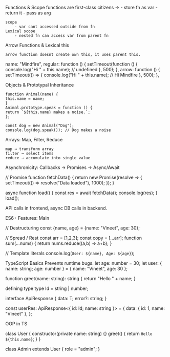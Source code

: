 Functions & Scope
    functions are first-class citizens → 
        - store fn as var
        - return it
        - pass as arg

    scope
        - var cant accessed outside from fn
    Lexical scope
        - nested fn can access var from parent fn


Arrow Functions & Lexical this

    arrow function doesnt create own this, it uses parent this.

name: "Mindfire",
  regular: function () {
    setTimeout(function () {
      console.log("Hi " + this.name); // undefined
    }, 500);
  },
  arrow: function () {
    setTimeout(() => {
      console.log("Hi " + this.name); // Hi Mindfire
    }, 500);
  },


Objects & Prototypal Inheritance


    function Animal(name) {
    this.name = name;
    }
    Animal.prototype.speak = function () {
    return `${this.name} makes a noise.`;
    };

    const dog = new Animal("Dog");
    console.log(dog.speak()); // Dog makes a noise

Arrays: Map, Filter, Reduce

    map → transform array
    filter → select items
    reduce → accumulate into single value

Asynchronicity: Callbacks → Promises → Async/Await

// Promise
function fetchData() {
  return new Promise(resolve => {
    setTimeout(() => resolve("Data loaded"), 1000);
  });
}

async function load() {
  const res = await fetchData();
  console.log(res);
}
load();

API calls in frontend, async DB calls in backend.

ES6+ Features: Main

// Destructuring
const {name, age} = {name: "Vineet", age: 30};

// Spread / Rest
const arr = [1,2,3];
const copy = [...arr];
function sum(...nums) { return nums.reduce((a,b) => a+b); }

// Template literals
console.log(`User: ${name}, Age: ${age}`);


TypeScript Basics
Prevents runtime bugs.
let age: number = 30;
let user: { name: string; age: number } = { name: "Vineet", age: 30 };

function greet(name: string): string {
  return "Hello " + name;
}


defining type
type Id = string | number;

interface ApiResponse<T> {
  data: T;
  error?: string;
}

const userRes: ApiResponse<{ id: Id; name: string }> = {
  data: { id: 1, name: "Vineet" },
};


OOP in TS

class User {
  constructor(private name: string) {}
  greet() { return `Hello ${this.name}`; }
}

class Admin extends User {
  role = "admin";
}